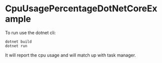 # CpuUsagePercentageDotNetCoreExample
To run use the dotnet cli:

```
dotnet build
dotnet run
```

It will report the cpu usage and will match up with task manager.
